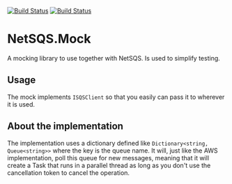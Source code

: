 [![Build Status](https://dev.azure.com/martinhugosvensson/martinhugosvensson/_apis/build/status/LosGlennos.NetSQS.Mock?branchName=master)](https://dev.azure.com/martinhugosvensson/martinhugosvensson/_build/latest?definitionId=2&branchName=master) [![Build Status](https://img.shields.io/nuget/v/NetSQS.Mock)](https://img.shields.io/nuget/v/NetSQS.Mock)

# NetSQS.Mock

A mocking library to use together with NetSQS. Is used to simplify testing.

## Usage

The mock implements `ISQSClient` so that you easily can pass it to wherever it is used.

## About the implementation

The implementation uses a dictionary defined like `Dictionary<string, Queue<string>>` where the key is the queue name.
It will, just like the AWS implementation, poll this queue for new messages, meaning that it will create a Task that runs in a parallel thread as long as you don't use the cancellation token to cancel the operation.
